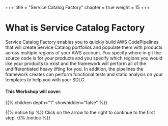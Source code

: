 +++
title = "Service Catalog Factory"
chapter = true
weight = 15
+++

# What is Service Catalog Factory

Service Catalog Factory enables you to quickly build AWS CodePipelines that will
create Service Catalog portfolios and populate them with products across multiple 
regions of your AWS account.  You specify where in git the source code is for your
products and you specify which regions you would like your products to exist and 
the framework will perform all of the undifferentiated heavy lifting for you.  In 
addition, the pipelines the framework creates can perform functional tests and static
analysis on your templates to help you with your SDLC.

#### This Workshop will cover:

{{% children depth="1" showhidden="false" %}}

{{% notice tip %}}
Click on the arrow to the right to continue to the first step.
{{% /notice %}}